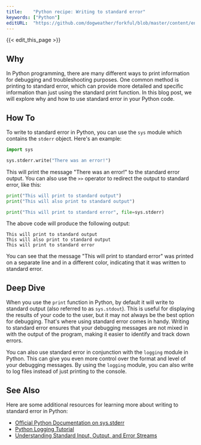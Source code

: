 ```yaml
---
title:    "Python recipe: Writing to standard error"
keywords: ["Python"]
editURL:  "https://github.com/dogweather/forkful/blob/master/content/en/python/writing-to-standard-error.md"
---
```


{{< edit_this_page >}}

## Why

In Python programming, there are many different ways to print information for debugging and troubleshooting purposes. One common method is printing to standard error, which can provide more detailed and specific information than just using the standard print function. In this blog post, we will explore why and how to use standard error in your Python code.

## How To

To write to standard error in Python, you can use the `sys` module which contains the `stderr` object. Here's an example:

```Python
import sys

sys.stderr.write("There was an error!")
```

This will print the message "There was an error!" to the standard error output. You can also use the `>>` operator to redirect the output to standard error, like this:

```Python
print("This will print to standard output")
print("This will also print to standard output")

print("This will print to standard error", file=sys.stderr)
```

The above code will produce the following output:

```
This will print to standard output
This will also print to standard output
This will print to standard error
```

You can see that the message "This will print to standard error" was printed on a separate line and in a different color, indicating that it was written to standard error.

## Deep Dive

When you use the `print` function in Python, by default it will write to standard output (also referred to as `sys.stdout`). This is useful for displaying the results of your code to the user, but it may not always be the best option for debugging. That's where using standard error comes in handy. Writing to standard error ensures that your debugging messages are not mixed in with the output of the program, making it easier to identify and track down errors.

You can also use standard error in conjunction with the `logging` module in Python. This can give you even more control over the format and level of your debugging messages. By using the `logging` module, you can also write to log files instead of just printing to the console.

## See Also

Here are some additional resources for learning more about writing to standard error in Python:

- [Official Python Documentation on sys.stderr](https://docs.python.org/3/library/sys.html#sys.stderr)
- [Python Logging Tutorial](https://realpython.com/python-logging/)
- [Understanding Standard Input, Output, and Error Streams](https://www.linuxjournal.com/content/understanding-streams-linux)